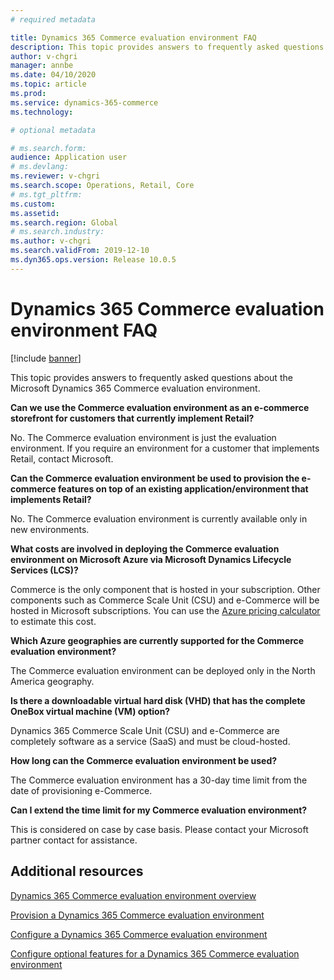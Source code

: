 ```yaml
---
# required metadata

title: Dynamics 365 Commerce evaluation environment FAQ
description: This topic provides answers to frequently asked questions about the Microsoft Dynamics 365 Commerce evaluation environment.
author: v-chgri
manager: annbe
ms.date: 04/10/2020
ms.topic: article
ms.prod: 
ms.service: dynamics-365-commerce
ms.technology: 

# optional metadata

# ms.search.form: 
audience: Application user
# ms.devlang: 
ms.reviewer: v-chgri
ms.search.scope: Operations, Retail, Core
# ms.tgt_pltfrm: 
ms.custom: 
ms.assetid: 
ms.search.region: Global
# ms.search.industry: 
ms.author: v-chgri
ms.search.validFrom: 2019-12-10
ms.dyn365.ops.version: Release 10.0.5
---
```


# Dynamics 365 Commerce evaluation environment FAQ

[!include [banner](includes/banner.md)]

This topic provides answers to frequently asked questions about the Microsoft Dynamics 365 Commerce evaluation environment.

**Can we use the Commerce evaluation environment as an e-commerce storefront for customers that currently implement Retail?**

No. The Commerce evaluation environment is just the evaluation environment. If you require an environment for a customer that implements Retail, contact Microsoft.

**Can the Commerce evaluation environment be used to provision the e-commerce features on top of an existing application/environment that implements Retail?**

No. The Commerce evaluation environment is currently available only in new environments.

**What costs are involved in deploying the Commerce evaluation environment on Microsoft Azure via Microsoft Dynamics Lifecycle Services (LCS)?**

Commerce is the only component that is hosted in your subscription. Other components such as Commerce  Scale Unit (CSU) and e-Commerce will be hosted in Microsoft subscriptions. You can use the [Azure pricing calculator](https://azure.microsoft.com/pricing/calculator/) to estimate this cost.

**Which Azure geographies are currently supported for the Commerce evaluation environment?**

The Commerce evaluation environment can be deployed only in the North America geography.

**Is there a downloadable virtual hard disk (VHD) that has the complete OneBox virtual machine (VM) option?**

Dynamics 365 Commerce Scale Unit (CSU) and e-Commerce are completely software as a service (SaaS) and must be cloud-hosted.

**How long can the Commerce evaluation environment be used?**

The Commerce evaluation environment has a 30-day time limit from the date of provisioning e-Commerce.

**Can I extend the time limit for my Commerce evaluation environment?**

This is considered on case by case basis. Please contact your Microsoft partner contact for assistance.

## Additional resources

[Dynamics 365 Commerce evaluation environment overview](cpe-overview.md)

[Provision a Dynamics 365 Commerce evaluation environment](provisioning-guide.md)

[Configure a Dynamics 365 Commerce evaluation environment](cpe-post-provisioning.md)

[Configure optional features for a Dynamics 365 Commerce evaluation environment](cpe-optional-features.md)
